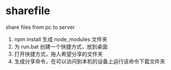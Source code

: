# sharefile
share files from pc to server

1. npm install 生成 node_modules 文件夹
2. 为 run.bat 创建一个快捷方式，放到桌面
3. 打开快捷方式，拖入希望分享的文件夹
4. 生成分享命令，在可以访问到本机的设备上运行该命令下载文件夹

